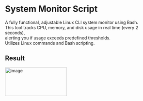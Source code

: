 # System Monitor Script
A fully functional, adjustable Linux CLI system monitor using Bash.  
This tool tracks CPU, memory, and disk usage in real time (every 2 seconds),  
alerting you if usage exceeds predefined thresholds.  
Utilizes Linux commands and Bash scripting.

## Result
<img width="204" height="94" alt="image" src="https://github.com/user-attachments/assets/943f0fea-0069-4f85-95d6-d526aa14c119" />
